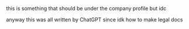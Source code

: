 this is something that should be under the company profile but idc

anyway this was all written by ChatGPT since idk how to make legal docs
